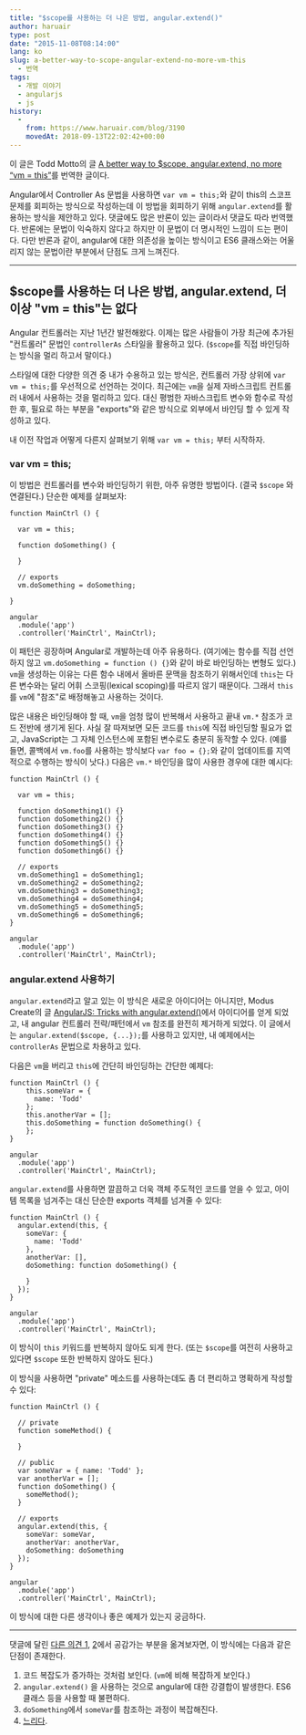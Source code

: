 ```yaml
---
title: "$scope를 사용하는 더 나은 방법, angular.extend()"
author: haruair
type: post
date: "2015-11-08T08:14:00"
lang: ko
slug: a-better-way-to-scope-angular-extend-no-more-vm-this
  - 번역
tags:
  - 개발 이야기
  - angularjs
  - js
history:
  -
    from: https://www.haruair.com/blog/3190
    movedAt: 2018-09-13T22:02:42+00:00
---
```


이 글은 Todd Motto의 글 [A better way to $scope, angular.extend, no more “vm = this”](http://toddmotto.com/a-better-way-to-scope-angular-extend-no-more-vm-this/)를 번역한 글이다.

Angular에서 Controller As 문법을 사용하면 `var vm = this;`와 같이 this의 스코프 문제를 회피하는 방식으로 작성하는데 이 방법을 회피하기 위해 `angular.extend`를 활용하는 방식을 제안하고 있다. 댓글에도 많은 반론이 있는 글이라서 댓글도 따라 번역했다. 반론에는 문법이 익숙하지 않다고 하지만 이 문법이 더 명시적인 느낌이 드는 편이다. 다만 반론과 같이, angular에 대한 의존성을 높이는 방식이고 ES6 클래스와는 어울리지 않는 문법이란 부분에서 단점도 크게 느껴진다.

----

## $scope를 사용하는 더 나은 방법, angular.extend, 더이상 "vm = this"는 없다

Angular 컨트롤러는 지난 1년간 발전해왔다. 이제는 많은 사람들이 가장 최근에 추가된 "컨트롤러" 문법인 `controllerAs` 스타일을 활용하고 있다. (`$scope`를 직접 바인딩하는 방식을 멀리 하고서 말이다.)

스타일에 대한 다양한 의견 중 내가 수용하고 있는 방식은, 컨트롤러 가장 상위에 `var vm = this;`를 우선적으로 선언하는 것이다. 최근에는 `vm`을 실제 자바스크립트 컨트롤러 내에서 사용하는 것을 멀리하고 있다. 대신 평범한 자바스크립트 변수와 함수로 작성한 후, 필요로 하는 부분을 "exports"와 같은 방식으로 외부에서 바인딩 할 수 있게 작성하고 있다.

내 이전 작업과 어떻게 다른지 살펴보기 위해 `var vm = this;` 부터 시작하자.

### var vm = this;
이 방법은 컨트롤러를 변수와 바인딩하기 위한, 아주 유명한 방법이다. (결국 `$scope` 와 연결된다.) 단순한 예제를 살펴보자:

    function MainCtrl () {

      var vm = this;

      function doSomething() {

      }

      // exports
      vm.doSomething = doSomething;

    }

    angular
      .module('app')
      .controller('MainCtrl', MainCtrl);

이 패턴은 굉장하며 Angular로 개발하는데 아주 유용하다. (여기에는 함수를 직접 선언하지 않고 `vm.doSomething = function () {}`와 같이 바로 바인딩하는 변형도 있다.) `vm`을 생성하는 이유는 다른 함수 내에서 올바른 문맥을 참조하기 위해서인데 `this`는 다른 변수와는 달리 어휘 스코핑(lexical scoping)를 따르지 않기 때문이다. 그래서 `this`를 `vm`에 "참조"로 배정해놓고 사용하는 것이다.

많은 내용은 바인딩해야 할 때, `vm`을 엄청 많이 반복해서 사용하고 끝내 `vm.*` 참조가 코드 전반에 생기게 된다. 사실 잘 따져보면 모든 코드를 `this`에 직접 바인딩할 필요가 없고, JavaScript는 그 자체 인스턴스에 포함된 변수로도 충분히 동작할 수 있다. (예를 들면, 콜백에서 `vm.foo`를 사용하는 방식보다 `var foo = {};`와 같이 업데이트를 지역적으로 수행하는 방식이 낫다.) 다음은 `vm.*` 바인딩을 많이 사용한 경우에 대한 예시다:

    function MainCtrl () {

      var vm = this;

      function doSomething1() {}
      function doSomething2() {}
      function doSomething3() {}
      function doSomething4() {}
      function doSomething5() {}
      function doSomething6() {}

      // exports
      vm.doSomething1 = doSomething1;
      vm.doSomething2 = doSomething2;
      vm.doSomething3 = doSomething3;
      vm.doSomething4 = doSomething4;
      vm.doSomething5 = doSomething5;
      vm.doSomething6 = doSomething6;
    }

    angular
      .module('app')
      .controller('MainCtrl', MainCtrl);

### angular.extend 사용하기
`angular.extend`라고 알고 있는 이 방식은 새로운 아이디어는 아니지만, Modus Create의 글 [AngularJS: Tricks with angular.extend()](http://moduscreate.com/angularjs-tricks-with-angular-extend)에서 아이디어를 얻게 되었고, 내 angular 컨트롤러 전략/패턴에서 `vm` 참조를 완전히 제거하게 되었다. 이 글에서는 `angular.extend($scope, {...});`를 사용하고 있지만, 내 예제에서는 `controllerAs` 문법으로 차용하고 있다.

다음은 `vm`을 버리고 `this`에 간단히 바인딩하는 간단한 예제다:

    function MainCtrl () {
        this.someVar = {
          name: 'Todd'
        };
        this.anotherVar = [];
        this.doSomething = function doSomething() {
        };
    }

    angular
      .module('app')
      .controller('MainCtrl', MainCtrl);

`angular.extend`를 사용하면 깔끔하고 더욱 객체 주도적인 코드를 얻을 수 있고, 아이템 목록을 넘겨주는 대신 단순한 exports 객체를 넘겨줄 수 있다:

    function MainCtrl () {
      angular.extend(this, {
        someVar: {
          name: 'Todd'
        },
        anotherVar: [],
        doSomething: function doSomething() {

        }
      });
    }

    angular
      .module('app')
      .controller('MainCtrl', MainCtrl);

이 방식이 `this` 키워드를 반복하지 않아도 되게 한다. (또는 `$scope`를 여전히 사용하고 있다면 `$scope` 또한 반복하지 않아도 된다.)

이 방식을 사용하면 "private" 메소드를 사용하는데도 좀 더 편리하고 명확하게 작성할 수 있다:

    function MainCtrl () {
      
      // private
      function someMethod() {

      }

      // public
      var someVar = { name: 'Todd' };
      var anotherVar = [];
      function doSomething() {
        someMethod();
      }
      
      // exports
      angular.extend(this, {
        someVar: someVar,
        anotherVar: anotherVar,
        doSomething: doSomething
      });
    }

    angular
      .module('app')
      .controller('MainCtrl', MainCtrl);

이 방식에 대한 다른 생각이나 좋은 예제가 있는지 궁금하다.

----

댓글에 달린 [다른 의견 1](http://toddmotto.com/a-better-way-to-scope-angular-extend-no-more-vm-this/#comment-1978832988), [2](http://toddmotto.com/a-better-way-to-scope-angular-extend-no-more-vm-this/#comment-1980486070)에서 공감가는 부분을 옮겨보자면, 이 방식에는 다음과 같은 단점이 존재한다.

1. 코드 복잡도가 증가하는 것처럼 보인다. (`vm`에 비해 복잡하게 보인다.)
2. `angular.extend()` 을 사용하는 것으로 angular에 대한 강결합이 발생한다. ES6 클래스 등을 사용할 때 불편하다.
3. `doSomething`에서 `someVar`를 참조하는 과정이 복잡해진다.
4. [느리다](http://plnkr.co/edit/XrJYhseYV0B3N4Ggn3ec?p=preview).

